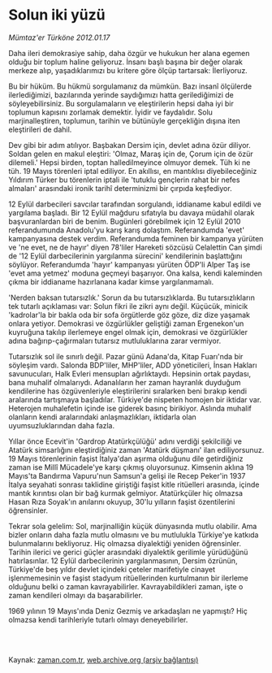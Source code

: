 # Solun iki yüzü

*Mümtaz'er Türköne 2012.01.17*

<td class="columnist-detail">
<p>Daha ileri demokrasiye sahip, daha özgür ve hukukun her alana egemen olduğu bir toplum haline geliyoruz. İnsanı başlı başına bir değer olarak merkeze alıp, yaşadıklarımızı bu kritere göre ölçüp tartarsak: İlerliyoruz.</p>
<p>
<div id="haberMetinDiv">
<p>Bu bir hüküm. Bu hükmü sorgulamanız da mümkün. Bazı insanî ölçülerde ilerlediğimizi, bazılarında yerinde saydığımızı hatta gerilediğimizi de söyleyebilirsiniz. Bu sorgulamaların ve eleştirilerin hepsi daha iyi bir toplumun kapısını zorlamak demektir. İyidir ve faydalıdır. Solu marjinalleştiren, toplumun, tarihin ve bütünüyle gerçekliğin dışına iten eleştirileri de dahil.
<p>Dev gibi bir adım atılıyor. Başbakan Dersim için, devlet adına özür diliyor. Soldan gelen en makul eleştiri: 'Olmaz, Maraş için de, Çorum için de özür dilemeli.' Hepsi birden, toptan halledilmeyince olmuyor demek. Tüh ki ne tüh. 19 Mayıs törenleri iptal ediliyor. En akıllısı, en mantıklısı diyebileceğiniz Yıldırım Türker bu törenlerin iptali ile 'tutuklu gençlerin rahat bir nefes almaları' arasındaki ironik tarihî determinizmi bir çırpıda keşfediyor.
<p>12 Eylül darbecileri savcılar tarafından sorgulandı, iddianame kabul edildi ve yargılama başladı. Bir 12 Eylül mağduru sıfatıyla bu davaya müdahil olarak başvuranlardan biri de benim. Bugünleri görebilmek için 12 Eylül 2010 referandumunda Anadolu'yu karış karış dolaştım. Referandumda 'evet' kampanyasına destek verdim. Referandumda feminen bir kampanya yürüten ve 'ne evet, ne de hayır' diyen 78'liler Hareketi sözcüsü Celalettin Can şimdi de '12 Eylül darbecilerinin yargılanma sürecini' kendilerinin başlattığını söylüyor. Referandumda 'hayır' kampanyası yürüten ÖDP'li Alper Taş ise 'evet ama yetmez' moduna geçmeyi başarıyor. Ona kalsa, kendi kaleminden çıkma bir iddianame hazırlanana kadar kimse yargılanmamalı.
<p>'Nerden baksan tutarsızlık.' Sorun da bu tutarsızlıklarda. Bu tutarsızlıkların tek tutarlı açıklaması var: Solun fikri ile zikri aynı değil. Küçücük, minicik 'kadrolar'la bir bakla oda bir sofa örgütlerde göz göze, diz dize yaşamak onlara yetiyor. Demokrasi ve özgürlükler geliştiği zaman Ergenekon'un kuyruğuna takılıp ilerlemeye engel olmak için, demokrasi ve özgürlükler adına bağırıp-çağırmaları tutarsız mutluluklarına zarar vermiyor.
<p>Tutarsızlık sol ile sınırlı değil. Pazar günü Adana'da, Kitap Fuarı'nda bir söyleşim vardı. Salonda BDP'liler, MHP'liler, ADD yöneticileri, İnsan Hakları savunucuları, Halk Evleri mensupları ağırlıktaydı. Hepsinin ortak paydası, bana muhalif olmalarıydı. Adanalıların her zaman hayranlık duyduğum kendilerine has özgüvenleriyle eleştirilerini sıralarken beni bırakıp kendi aralarında tartışmaya başladılar. Türkiye'de nispeten homojen bir iktidar var. Heterojen muhalefetin içinde ise giderek basınç birikiyor. Aslında muhalif olanların kendi aralarındaki anlaşmazlıkları, iktidarla olan uyumsuzluklarından daha fazla.
<p>Yıllar önce Ecevit'in 'Gardrop Atatürkçülüğü' adını verdiği şekilciliği ve Atatürk simsarlığını eleştirdiğiniz zaman 'Atatürk düşmanı' ilan ediliyorsunuz. 19 Mayıs törenlerinin faşist İtalya'dan aşırma olduğunu dile getirdiğiniz zaman ise Millî Mücadele'ye karşı çıkmış oluyorsunuz. Kimsenin aklına 19 Mayıs'ta Bandırma Vapuru'nun Samsun'a gelişi ile Recep Peker'in 1937 İtalya seyahati sonrası taklidine giriştiği faşist kitle ritüelleri arasında, içinde mantık kırıntısı olan bir bağ kurmak gelmiyor. Atatürkçüler hiç olmazsa Hasan Rıza Soyak'ın anılarını okuyup, 30'lu yılların faşist özentilerini öğrensinler.
<p>Tekrar sola gelelim: Sol, marjinalliğin küçük dünyasında mutlu olabilir. Ama bizler onların daha fazla mutlu olmasını ve bu mutlulukla Türkiye'ye katkıda bulunmalarını bekliyoruz. Hiç olmazsa diyalektiği yeniden öğrensinler. Tarihin ilerici ve gerici güçler arasındaki diyalektik gerilimle yürüdüğünü hatırlasınlar. 12 Eylül darbecilerinin yargılanmasının, Dersim özrünün, Türkiye'de beş yıldır devlet içindeki çeteler marifetiyle cinayet işlenmemesinin ve faşist stadyum ritüellerinden kurtulmanın bir ilerleme olduğunu belki o zaman kavrayabilirler. Kavrayabildikleri zaman, işte o zaman kendileri olmayı da başarabilirler.
<p>1969 yılının 19 Mayıs'ında Deniz Gezmiş ve arkadaşları ne yapmıştı? Hiç olmazsa kendi tarihleriyle tutarlı olmayı deneyebilirler. </p></p></p></p></p></p></p></p></div>
</p>


<p><br>
		 </br></p></td>

Kaynak: [zaman.com.tr](http://zaman.com.tr/yazar.do?yazino=1230552), [web.archive.org (arşiv bağlantısı)](http://web.archive.org/web/20120122195230/http://www.zaman.com.tr:80/yazar.do?yazino=1230552)

